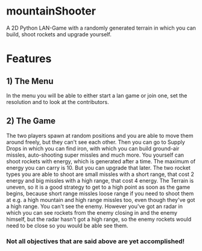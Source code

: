 # mountainShooter
A 2D Python LAN-Game with a randomly generated terrain in which you can build, shoot rockets and upgrade yourself.
# Features
## 1) The Menu
In the menu you will be able to either start a lan game or join one, set the resolution and to look at the contributors.
## 2) The Game
The two players spawn at random positions and you are able to move them around freely, but they can't see each other. Then you can go to Supply Drops in which you can find iron, with which you can build ground-air missles, auto-shooting super missles and much more. You yourself can shoot rockets with energy, which is generated after a time. The maximum of energy you can carry is 10. But you can upgrade that later. The two rocket types you are able to shoot are small missles with a short range, that cost 2 energy and big missles with a high range, that cost 4 energy. The Terrain is uneven, so it is a good strategy to get to a high point as soon as the game begins, because short range missles loose range if you need to shoot them at e.g. a high mountain and high range missles too, even though they've got a high range. You can't see the enemy. However you've got an radar in which you can see rockets from the enemy closing in and the enemy himself, but the radar hasn't got a high range, so the enemy rockets would need to be close so you would be able see them.

### Not all objectives that are said above are yet accomplished!
